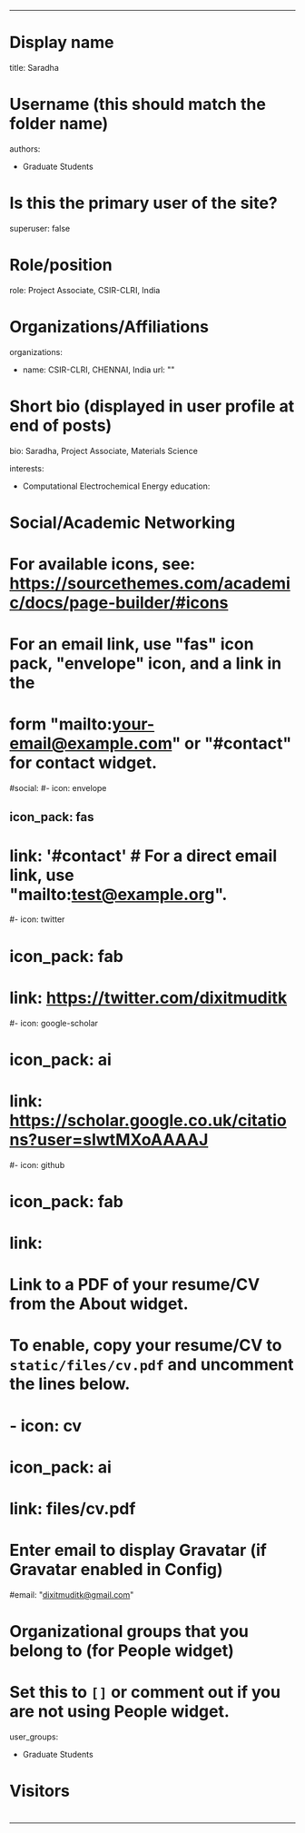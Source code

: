 
---
# Display name
title: Saradha

# Username (this should match the folder name)
authors:
- Graduate Students

# Is this the primary user of the site?
superuser: false

# Role/position
role: Project Associate, CSIR-CLRI, India

# Organizations/Affiliations
organizations: 
- name: CSIR-CLRI, CHENNAI, India
  url: ""

# Short bio (displayed in user profile at end of posts)
bio:  Saradha, Project Associate, Materials Science

interests:
- Computational Electrochemical Energy
education: 
  
# Social/Academic Networking
# For available icons, see: https://sourcethemes.com/academic/docs/page-builder/#icons
#   For an email link, use "fas" icon pack, "envelope" icon, and a link in the
#   form "mailto:your-email@example.com" or "#contact" for contact widget.
#social:
#- icon: envelope
##  icon_pack: fas
#  link: '#contact'  # For a direct email link, use "mailto:test@example.org".
#- icon: twitter
#  icon_pack: fab
#  link: https://twitter.com/dixitmuditk
#- icon: google-scholar
#  icon_pack: ai
#  link: https://scholar.google.co.uk/citations?user=sIwtMXoAAAAJ
#- icon: github
#  icon_pack: fab
#  link: 
# Link to a PDF of your resume/CV from the About widget.
# To enable, copy your resume/CV to `static/files/cv.pdf` and uncomment the lines below.
# - icon: cv
#   icon_pack: ai
#   link: files/cv.pdf

# Enter email to display Gravatar (if Gravatar enabled in Config)
#email: "dixitmuditk@gmail.com"

# Organizational groups that you belong to (for People widget)
#   Set this to `[]` or comment out if you are not using People widget.
user_groups:
- Graduate Students


# Visitors

#
---


